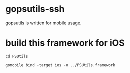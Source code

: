 # gopsutils-ssh
gopsutils is written for mobile usage.


# build this framework for iOS
```
cd PSUtils

gomobile bind -target ios -o ../PSUtils.framework
```
